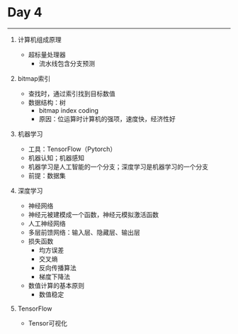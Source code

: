 # Day 4
---
1. 计算机组成原理
	- 超标量处理器
		- 流水线包含分支预测

2. bitmap索引
	- 查找时，通过索引找到目标数值
	- 数据结构：树
		- bitmap index coding
		- 原因：位运算时计算机的强项，速度快，经济性好

3. 机器学习

	- 工具：TensorFlow（Pytorch）
	- 机器认知；机器感知
	- 机器学习是人工智能的一个分支；深度学习是机器学习的一个分支
	- 前提：数据集

4. 深度学习

	- 神经网络
	- 神经元被建模成一个函数，神经元模拟激活函数
	- 人工神经网络
	- 多层前馈网络：输入层、隐藏层、输出层
	- 损失函数
		- 均方误差
		- 交叉熵
		- 反向传播算法
		- 梯度下降法
	- 数值计算的基本原则
		- 数值稳定  
		

5. TensorFlow

	- Tensor可视化
